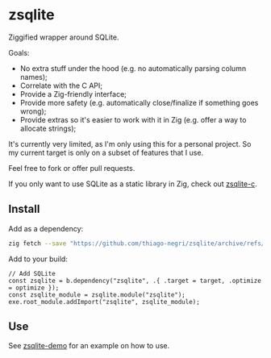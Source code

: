 # zsqlite

Ziggified wrapper around SQLite.

Goals:
- No extra stuff under the hood (e.g. no automatically parsing column names);
- Correlate with the C API;
- Provide a Zig-friendly interface;
- Provide more safety (e.g. automatically close/finalize if something goes wrong);
- Provide extras so it's easier to work with it in Zig (e.g. offer a way to allocate strings);

It's currently very limited, as I'm only using this for a personal project. So my current target
is only on a subset of features that I use. 

Feel free to fork or offer pull requests.

If you only want to use SQLite as a static library in Zig, check out
[zsqlite-c](https://github.com/thiago-negri/zsqlite-c/).

## Install

Add as a dependency:

```sh
zig fetch --save "https://github.com/thiago-negri/zsqlite/archive/refs/heads/master.zip"
```

Add to your build:

```zig
// Add SQLite
const zsqlite = b.dependency("zsqlite", .{ .target = target, .optimize = optimize });
const zsqlite_module = zsqlite.module("zsqlite");
exe.root_module.addImport("zsqlite", zsqlite_module);
```

## Use

See [zsqlite-demo](https://github.com/thiago-negri/zsqlite-demo) for an example on how to use.
